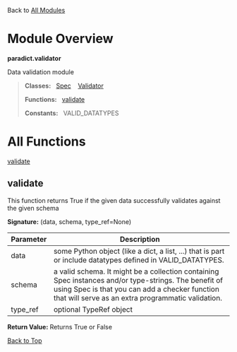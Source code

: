 Back to [All Modules](https://github.com/pyrustic/paradict/blob/master/docs/modules/README.md#readme)

# Module Overview

**paradict.validator**
 
Data validation module

> **Classes:** &nbsp; [Spec](https://github.com/pyrustic/paradict/blob/master/docs/modules/content/paradict.validator/content/classes/Spec.md#class-spec) &nbsp;&nbsp; [Validator](https://github.com/pyrustic/paradict/blob/master/docs/modules/content/paradict.validator/content/classes/Validator.md#class-validator)
>
> **Functions:** &nbsp; [validate](#validate)
>
> **Constants:** &nbsp; VALID_DATATYPES

# All Functions
[validate](#validate)

## validate
This function returns True if the given data
successfully validates against the given schema



**Signature:** (data, schema, type\_ref=None)

|Parameter|Description|
|---|---|
|data|some Python object (like a dict, a list, ...) that is part or include datatypes defined in VALID_DATATYPES.|
|schema|a valid schema. It might be a collection containing Spec instances and/or type-strings. The benefit of using Spec is that you can add a checker function that will serve as an extra programmatic validation.|
|type\_ref|optional TypeRef object|





**Return Value:** Returns True or False

[Back to Top](#module-overview)


